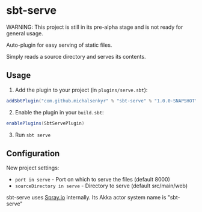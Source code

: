# sbt-serve

WARNING: This project is still in its pre-alpha stage and is not ready for general usage.

Auto-plugin for easy serving of static files.

Simply reads a source directory and serves its contents.

## Usage

1. Add the plugin to your project (in `plugins/serve.sbt`):

```scala
addSbtPlugin("com.github.michalsenkyr" % "sbt-serve" % "1.0.0-SNAPSHOT")
```

2. Enable the plugin in your `build.sbt`:

```scala
enablePlugins(SbtServePlugin)
```

3. Run `sbt serve`

## Configuration

New project settings:

- `port in serve` - Port on which to serve the files (default 8000)
- `sourceDirectory in serve` - Directory to serve (default src/main/web)

sbt-serve uses [Spray.io](https://spray.io) internally. Its Akka actor system name is "sbt-serve"